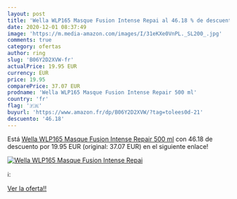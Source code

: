 ```yaml
---
layout: post
title: 'Wella WLP165 Masque Fusion Intense Repai al 46.18 % de descuento'
date: 2020-12-01 08:37:49
image: 'https://m.media-amazon.com/images/I/31eKXe0VnPL._SL200_.jpg'
comments: true
category: ofertas
author: ring
slug: 'B06Y2D2XVW-fr'
actualPrice: 19.95 EUR
currency: EUR
price: 19.95
comparePrice: 37.07 EUR
prodname: 'Wella WLP165 Masque Fusion Intense Repair 500 ml'
country: 'fr'
flag: '🇫🇷'
buyurl: 'https://www.amazon.fr/dp/B06Y2D2XVW/?tag=tolees0d-21'
descuento: '46.18'
---
```


Está [Wella WLP165 Masque Fusion Intense Repair 500 ml](https://www.amazon.fr/dp/B06Y2D2XVW/?tag=tolees0d-21) con 46.18 de descuento por 19.95 EUR (original: 37.07 EUR) en el siguiente enlace!

[![Wella WLP165 Masque Fusion Intense Repai](https://m.media-amazon.com/images/I/31eKXe0VnPL._SL200_.jpg)](https://www.amazon.fr/dp/B06Y2D2XVW/?tag=tolees0d-21)

ℹ️:


[Ver la oferta!!](https://www.amazon.fr/dp/B06Y2D2XVW/?tag=tolees0d-21)
